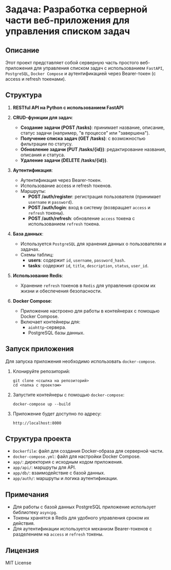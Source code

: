 # Задача: Разработка серверной части веб-приложения для управления списком задач

## Описание

Этот проект представляет собой серверную часть простого веб-приложения для управления списком задач с использованием `FastAPI`, `PostgreSQL`, `Docker Compose` и аутентификацией через Bearer-токен (с access и refresh токенами).

## Структура

1. **RESTful API на Python с использованием FastAPI**  
2. **CRUD-функции для задач**:
   - **Создание задачи (POST /tasks)**: принимает название, описание, статус задачи (например, "в процессе" или "завершена").
   - **Получение списка задач (GET /tasks)**: с возможностью фильтрации по статусу.
   - **Обновление задачи (PUT /tasks/{id})**: редактирование названия, описания и статуса.
   - **Удаление задачи (DELETE /tasks/{id})**.

3. **Аутентификация**:
   - Аутентификация через Bearer-токен.
   - Использование access и refresh токенов.
   - Маршруты:
     - **POST /auth/register**: регистрация пользователя (принимает `username` и `password`).
     - **POST /auth/login**: вход в систему (возвращает `access` и `refresh` токены).
     - **POST /auth/refresh**: обновление `access` токена с использованием `refresh` токена.

4. **База данных**:
   - Используется `PostgreSQL` для хранения данных о пользователях и задачах.
   - Схемы таблиц:
     - **users**: содержит `id`, `username`, `password_hash`.
     - **tasks**: содержит `id`, `title`, `description`, `status`, `user_id`.

5. **Использование Redis**:
   - Хранение `refresh` токенов в `Redis` для управления сроком их жизни и обеспечения безопасности.

6. **Docker Compose**:
   - Приложение настроено для работы в контейнерах с помощью Docker Compose.
   - Включает контейнеры для:
     - `aiohttp`-сервера.
     - PostgreSQL базы данных.

## Запуск приложения

Для запуска приложения необходимо использовать `docker-compose`.

1. Клонируйте репозиторий:
    ```
    git clone <ссылка на репозиторий>
    cd <папка с проектом>
    ```

2. Запустите контейнеры с помощью `docker-compose`:
    ```
    docker-compose up --build
    ```

3. Приложение будет доступно по адресу:
    ```
    http://localhost:8000
    ```

## Структура проекта

- `Dockerfile`: файл для создания Docker-образа для серверной части.
- `docker-compose.yml`: файл для настройки Docker Compose.
- `app/`: директория с исходным кодом приложения.
- `app/api/`: маршруты для API.
- `app/db/`: взаимодействие с базой данных.
- `app/auth/`: маршруты и логика аутентификации.

## Примечания

- Для работы с базой данных PostgreSQL приложение использует библиотеку `asyncpg`.
- Токены хранятся в Redis для удобного управления сроком их действия.
- Для аутентификации используется механизм Bearer-токенов с разделением на `access` и `refresh` токены.

## Лицензия

MIT License
